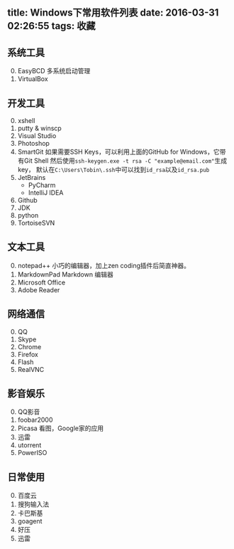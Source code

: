 title: Windows下常用软件列表
date: 2016-03-31 02:26:55
tags: 收藏
---

系统工具
-----
0. EasyBCD
    多系统启动管理
1. VirtualBox

开发工具
-----
0. xshell
1. putty & winscp
2. Visual Studio
3. Photoshop
4. SmartGit
    如果需要SSH Keys，可以利用上面的GitHub for Windows，它带有Git Shell
    然后使用`ssh-keygen.exe -t rsa -C "example@email.com"`生成key， 默认在`C:\Users\Tobin\.ssh`中可以找到`id_rsa`以及`id_rsa.pub`
5. JetBrains
    * PyCharm
    * IntelliJ IDEA
6. Github
7. JDK
8. python
9. TortoiseSVN

文本工具
-----
0. notepad++
    小巧的编辑器，加上zen coding插件后简直神器。
1. MarkdownPad
    Markdown 编辑器
2. Microsoft Office
3. Adobe Reader

网络通信
-----
0. QQ
1. Skype
2. Chrome
3. Firefox
4. Flash
5. RealVNC

影音娱乐
-----
0. QQ影音
1. foobar2000
2. Picasa
    看图，Google家的应用
3. 迅雷
4. utorrent
5. PowerISO

日常使用
-----
0. 百度云
1. 搜狗输入法
2. 卡巴斯基
3. goagent
4. 好压
5. 迅雷